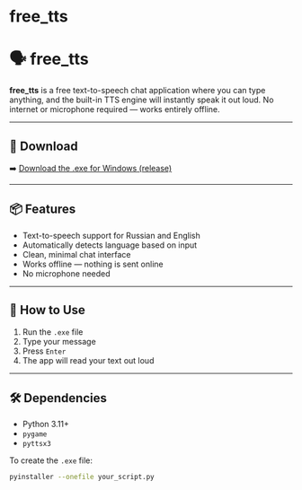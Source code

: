 # free_tts
# 🗣️ free_tts

**free_tts** is a free text-to-speech chat application where you can type anything, and the built-in TTS engine will instantly speak it out loud. No internet or microphone required — works entirely offline.

---

## 💾 Download

➡️ [Download the .exe for Windows (release)](https://github.com/dead0000012/free_tts/releases/tag/free)

---

## 📦 Features

- Text-to-speech support for Russian and English
- Automatically detects language based on input
- Clean, minimal chat interface
- Works offline — nothing is sent online
- No microphone needed

---

## 🧠 How to Use

1. Run the `.exe` file
2. Type your message
3. Press `Enter`
4. The app will read your text out loud

---

## 🛠️ Dependencies

- Python 3.11+
- `pygame`
- `pyttsx3`

To create the `.exe` file:

```bash
pyinstaller --onefile your_script.py
